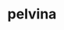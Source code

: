 ---
layout: case_study
project_name: pelvina
title: pelvina
description: pelvina is the first certified digital prevention course for the pelvic floor in germany. In a smartphone app, users learn how the pelvic floor is structured and with which exercises it can be perceived and strengthened.
title_image:
  url: pelvina_cover_image.png
  alt: A screenshot from the pelvina app displayed in an iPhone. It shows the list of course modules which at the moment presents the first module. Overlaying the smartphone there is the app icon of plevina which shows an exercising female figure, Paulina.
key_facts:
  - key: Client
    value: Temedica GmbH
    logo_url: logo_temedica.svg
  - key: Team size
    value: 3-8
  - key: Time on project
    value: 3 Years
  - key: App store rating
    value: 4.6
  - key: Downloads
    value: 30.000+
roles:
  # intro: In the three years I worked on pelvina, I was involved as UX/UI designer, design lead and frontend developer.
  role:
    - name: UX/UI Designer
      text: Initially, I supported the creation of the course concept in close cooperation with a product developer. My initial focus was on the information architecture for the course content, the development of user flows, a first style guide and interface design for the app.
    - name: Design Lead
      text: |
        I took over the project lead of the redesign and design development, the coordination with the product manager and coordination of a visual designer by means of briefings and continuous feedback.
        
        Finally, I led a team of two in the design of completely new features and interface improvements.
    - name: Frontend Developer
      text: To be able to implement the design efficiently I developed a CSS architecture based on modular components and utility classes. This way I was able to implement the design quickly and consistently in a living style guide and later transfer it directly into the live product.
sections:
  - title: Information Architecture & User Flows
    contents:
      - heading: Combined Site and Content Map
        text: |
          This document was used to document the content structure of the app and to communicate with involved actors.
          
          The challenge was to transfer the contents and methods of a common prevention course with personal participation into a digital form. The course structure and required interaction possibilities in the course are regulated by legal provisions.
        image_url: pelvina_ia.png
        image_alt: A diagram that shows pelvina's content model and the relations within.
        image_caption: "Content Model"
      - heading: Process Flow Diagram & Wireframe Screen Flow
        text: |
          Process of how users access the module content. Based on this a first screen flow for a prototype to test the inner logic.
          
          The core of the course are the modules. Their implementation must be simple, straightforward and comprehensible. To be reimbursed, users must have consumed all content. The app supports them in doing so.
        image_url: pelvina_flow_diagram.png
        image_alt: A hand sketched flow diagram that shows how users should advance through the course.
  - title: Wireframes and Prototype
    contents:
      - heading: Low-fidelity wireframes with realistic content for an interactive prototype
        text: |
          Once the core functions, course structure and initial content were defined, this prototype was used to further test the concept. All essential parts of the app are included.

          This prototype formed the basis for communication with product management and software developers and created a common understanding of the product vision.
        image_url: pelvina_wireframe_prototype.png
        image_alt: A screenshot that shows a lot of grouped artboards in Sketch.
        image_caption: In Sketch I created wireframe screen mockups for each step in the user journey. Using InVision, I merged all of them into a simple prototype.
  - title: Visual & Interface Design 1.0
    contents:
      - heading: Introduction and addressing the users
        text: |
          For the heterogeneous target group, a design language had to be developed that did justice to the medical context and quality requirements as well as the sensitivity of the topic (pelvic floor and bladder weakness).
        image_url: pelvina_design_v1_intro.png
        image_alt: Three device mockups that present some of the first screens users saw in version 1 when starting pelvina for the first time.
        image_caption: Actual Screenshots from the live-app as we launched it, introducing the core benefits and the instructor of the app.
      - heading: Course modules and their structure
        text: |
          Each module and the assigned content was marked with its own color. The consistently clear design of the navigation elements should make it easier to access the various content levels.
        image_url: pelvina_design_v1_course.png
        image_alt: Three device mockups that present some of the screen flow users go through when they dive into pelvina's content.
        image_caption: Drill-down into the course structure. Each course module consists module units which include the actual blocks of content.
      - heading: "Course contents: exercises, knowledge and quizzes"
        text: |
          Consumable content is displayed as a stack of cards. Once the content is completed on a card, the card disappears. The further the progress, the fewer cards – in addition to a classic progress bar, information about the current position in the content is thus constantly provided.
        image_url: pelvina_design_v1_content.png
        image_alt: Three device mockups that present how pelvina's course content is displayed.
        image_caption: "The course content consists of three main parts: Knowledge and exercises which are both presented as videos and lastly quizzes."
  - title: Styleguide & Pattern Library
    contents:
      - heading: Interface design directly implemented as living style guide
        text: |
          After first design explorations in Sketch, I documented the interface design directly in the app code and developed it further using "Design in the Browser". This procedure enabled us to quickly develop the actual product - without investing too much time in static design documents.
        image_url: pelvina_living_styleguide.png
        image_alt: A collage of browser screenshots that show a collection of elements and patterns in a living styleguide.
        image_caption: Screenshots from the style guide. It contained examples for the use of the pelvina logo and its variations, the available colors and type options as well as a variety of interface elements like cards, alerts, buttons, progress bars etc.
  - title: Redesign — Visual & Interface Design 2.0
    contents:
      - heading: Brighter, warmer, friendlier
        text: |
          After the course proved its marketability, we have further developed the design language of pelvina. 
          
          My original, functional design should evolve along with the brand to better align with pelvina's target audiences. The pelvina brand was to have a friendlier appearance, appeal personally and emotionally to the mainly female target group.
        image_url: pelvina_redesign_onboarding.png
        image_alt: Three device mockups that present how we changed the look and feel of pelvina during the redesign.
        image_caption: We introduced friendly hand drawn illustrations to create emotional connection and support the textual message on the screens.
      - heading: New interface, same interaction design
        text: |
          While retaining the functional structures and elements, we have defined a large part of the look and feel that still essentially defines the visual brand identity of pelvina today: a friendly and warm color palette, coupled with soft gradients and organic shapes. Enriched with beautiful illustrations that appeal to the target group emotionally.
        image_url: pelvina_redesign_course.png
        image_alt: Three device mockups that present how the redesigned course looked like.
        image_caption: For the course modules we have introduced various illustrations that represent the respective topic.
      - heading: Design Lead
        text: |
          I took over the project management and coordination with the product manager. Julia Körner, visual designer and illustrator, supported us in this project. I was her primary contact person and supported her as a with briefings, direction and continuous feedback.
        image_url: pelvina_redesign_paulina.png
        image_alt: Three device mockups that present how the redesigned course looked like.
        image_caption: |
          The incredibly talented [Julia "Dyru" Körner](https://dyru.de/) has created a character called Paulina who accompanies pelvina's users as a good friend through course and everyday life.
  - title: Redesign of the course's discussion board
    contents:
      - heading: The starting point
        text: |
          The course forum for pelvina users came back into focus after user tests and looking at analytics. It turned out that the forums were used more frequently than anticipated but on the other hand they were not inviting to explore. The appearance was too homogeneous and a bit dull compared to other parts of the app. The connection to the course content was not always obvious.
      - heading: After the redesign
        text: |
          I removed the often repeated buttons for opening the forum pages, as the cards themselves were perceived as the interactive element to engage with content — the actual buttons were rarely tapped during user tests.
          
          I also applied the updated app's colour palette (which we evolved a bit further to become a bit warmer once again) and gray backgrounds have been replaced by tints of our pelvina rose.
          
          The reused illustrations from the course modules act as a visual reference to the associated content areas. They also catered for a more varied overall picture that users rated as more interesting and inviting.
        image_url: pelvina_forum_redesign.png
        image_alt: A comparison of the before and after states where the updated forum design is more vibrant and friendly compared to the old version.
        image_caption: Before the redesign, grey was a dominant color which made for a rather dull appearance. With the module illustrations in place and updated colors the forums became a again a place where users like to read and share again.
      - heading: pelvina's Presence on the Web
        text: |
          Every digital product needs a marketing website that enables users and business partners to find out about the product.
          
          In cooperation with product management and marketing I developed a responsive, mobile-first website that fulfils this purpose. Based on the design language of the app, I created layouts and typography appropriate to the medium. The interactive reimbursement calculator allows interested parties to find out how much their health insurance company reimburses the course fees.
        image_url: pelvina_website.png
        image_alt: Two screenshots of the pelvina website. One in an iPhone shows the hero section of the home page. The other one shows the reimbursement calculator
        image_caption: These screenshots show the third major version of the website where I used the design language that I developed together with Julia Körner.
  - title: Promotion of user feedback and App Store ratings
    contents:
      - heading: Getting regular user feedback and good ratings
        text: |
          The aim was to obtain user feedback in a discreet way with reference to important KPIs. Furthermore. Users should be encouraged to give ratings in the App Stores.

          The concept combines both goals. Various questions about the user experience are asked at key points in the User Journey e.g after completing the first course module. If users signal dissatisfaction, they are asked for feedback. If they are satisfied, they are asked for a rating in the respective App Store.
          
          This gives users the opportunity to express their frustration as feedback directly to us — before they do this in the form of a negative rating or review in the App Store.
          
          On the other hand, users with a positive attitude towards the app are more inclined to leave a positive rating. So we offer them a concrete hint and direct link to the App Store to encourages this behavior.
          
          After the feature was implemented, **the number of reviews in the App Store increased by about 40% within a couple of weeks.**
        image_url: pelvina_ratings_reviews.png
        image_alt: The image shows high-fidelity mockups of screens where users get a prompt to answer a question related to their experince.
        image_caption: Depending on the user's answer they're led to different screens which either promote a rating in the appstore or leave some feedback directly in the app. Undecided users aren't bothered anymore but are informed about the in-app chat where they can always leave feedback.
      - heading: Alternative answer options
        text: |
          We explored a few variations for the answer options. Initially each question had it's own set of answers and scales ranging from "yes, no, don't know" over 4-point Likert scale to a typical NPS-like 11-point scale.

          At the time being it wasn't feasible to build all variations. So, for the sake of simplicity and ease of implementation, we decided to go with the first option "yes, no, don't know". This was the best fit for all of our questions that we could actually implement at the time.
        image_url: pelvina_rating_explorations.png
        image_alt: |
          The image shows high-fidelity mockups of the several answer options we explored. From left to right: "yes, no, don't know" over 4-point Likert scale to a typical NPS-like 11-point scale.
        image_caption: Initially I explored a more varied range of interface elements to provide answer options for each question. Deciding for the most pragmatic approach allowed us to get this feature into development quicker and get clearer responses from our users.
  - title: Two products in one
    contents:
      - heading: First concept for course & subscription
        text: |
          In addition to the core product "Digital Prevention Course", we wanted to create an offering that attracts new audiences and increases retention for existing users beyond the original course.

          I conducted a competitor anaylsis and market research of similar products to find how they approach subscriptions. I put my insights into the context of pelvina and shaped an early concept that shows how a user flow could look like when pelvina would offer a subscription alongside its course content. I point out possible challenges and potentials regarding to user experience. The concept served as a basis for discussion and further decisions.
        image_url: pelvina_subscriptions_concept.png
        image_alt: A large flow chart diagram that shows how users would be guided through pelvina if it had the course and a subscription.
        image_caption: |
          In contrast to the pre-structured course model, freely consumbale content (similar to a typical fitness app) is offered through a subscription. Both products can be used parallel in one and the same app.
          
          On the content screen users can switch a toggle to explore the different offerings. The course as well as the subscriptions offers some free content to enable users to try out pelvina. At a certain point either subscribing or purchasing the course is mandatory to unlock further content.
---